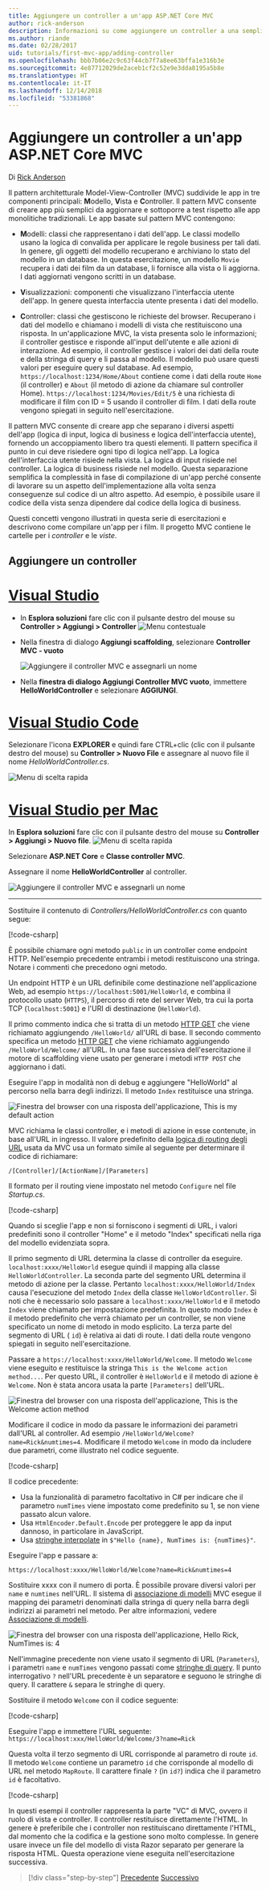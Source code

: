 ```yaml
---
title: Aggiungere un controller a un'app ASP.NET Core MVC
author: rick-anderson
description: Informazioni su come aggiungere un controller a una semplice app ASP.NET Core MVC.
ms.author: riande
ms.date: 02/28/2017
uid: tutorials/first-mvc-app/adding-controller
ms.openlocfilehash: bbb7b06e2c9c63f44cb7f7a8ee63bffa1e316b3e
ms.sourcegitcommit: 4e87712029de2aceb1cf2c52e9e3dda8195a5b8e
ms.translationtype: HT
ms.contentlocale: it-IT
ms.lasthandoff: 12/14/2018
ms.locfileid: "53381868"
---
```

# <a name="add-a-controller-to-an-aspnet-core-mvc-app"></a>Aggiungere un controller a un'app ASP.NET Core MVC

Di [Rick Anderson](https://twitter.com/RickAndMSFT)

Il pattern architetturale Model-View-Controller (MVC) suddivide le app in tre componenti principali: **M**odello, **V**ista e **C**ontroller. Il pattern MVC consente di creare app più semplici da aggiornare e sottoporre a test rispetto alle app monolitiche tradizionali. Le app basate sul pattern MVC contengono:

* **M**odelli: classi che rappresentano i dati dell'app. Le classi modello usano la logica di convalida per applicare le regole business per tali dati. In genere, gli oggetti del modello recuperano e archiviano lo stato del modello in un database. In questa esercitazione, un modello `Movie` recupera i dati dei film da un database, li fornisce alla vista o li aggiorna. I dati aggiornati vengono scritti in un database.

* **V**isualizzazioni: componenti che visualizzano l'interfaccia utente dell'app. In genere questa interfaccia utente presenta i dati del modello.

* **C**ontroller: classi che gestiscono le richieste del browser. Recuperano i dati del modello e chiamano i modelli di vista che restituiscono una risposta. In un'applicazione MVC, la vista presenta solo le informazioni; il controller gestisce e risponde all'input dell'utente e alle azioni di interazione. Ad esempio, il controller gestisce i valori dei dati della route e della stringa di query e li passa al modello. Il modello può usare questi valori per eseguire query sul database. Ad esempio, `https://localhost:1234/Home/About` contiene come i dati della route `Home` (il controller) e `About` (il metodo di azione da chiamare sul controller Home). `https://localhost:1234/Movies/Edit/5` è una richiesta di modificare il film con ID = 5 usando il controller di film. I dati della route vengono spiegati in seguito nell'esercitazione.

Il pattern MVC consente di creare app che separano i diversi aspetti dell'app (logica di input, logica di business e logica dell'interfaccia utente), fornendo un accoppiamento libero tra questi elementi. Il pattern specifica il punto in cui deve risiedere ogni tipo di logica nell'app. La logica dell'interfaccia utente risiede nella vista. La logica di input risiede nel controller. La logica di business risiede nel modello. Questa separazione semplifica la complessità in fase di compilazione di un'app perché consente di lavorare su un aspetto dell'implementazione alla volta senza conseguenze sul codice di un altro aspetto. Ad esempio, è possibile usare il codice della vista senza dipendere dal codice della logica di business.

Questi concetti vengono illustrati in questa serie di esercitazioni e descrivono come compilare un'app per i film. Il progetto MVC contiene le cartelle per i *controller* e le *viste*.

## <a name="add-a-controller"></a>Aggiungere un controller

<!-- VS -------------------------->
# <a name="visual-studiotabvisual-studio"></a>[Visual Studio](#tab/visual-studio)

* In **Esplora soluzioni** fare clic con il pulsante destro del mouse su **Controller > Aggiungi > Controller**
  ![Menu contestuale](adding-controller/_static/add_controller.png)

* Nella finestra di dialogo **Aggiungi scaffolding**, selezionare **Controller MVC - vuoto**

  ![Aggiungere il controller MVC e assegnarli un nome](adding-controller/_static/ac.png)

* Nella **finestra di dialogo Aggiungi Controller MVC vuoto**, immettere **HelloWorldController** e selezionare **AGGIUNGI**.

<!-- Code -------------------------->
# <a name="visual-studio-codetabvisual-studio-code"></a>[Visual Studio Code](#tab/visual-studio-code)

Selezionare l'icona **EXPLORER** e quindi fare CTRL+clic (clic con il pulsante destro del mouse) su **Controller > Nuovo File** e assegnare al nuovo file il nome *HelloWorldController.cs*.

  ![Menu di scelta rapida](~/tutorials/first-mvc-app-xplat/adding-controller/_static/new_file.png)

<!-- Mac -------------------------->
# <a name="visual-studio-for-mactabvisual-studio-mac"></a>[Visual Studio per Mac](#tab/visual-studio-mac)

In **Esplora soluzioni** fare clic con il pulsante destro del mouse su **Controller > Aggiungi > Nuovo file**.
![Menu di scelta rapida](~/tutorials/first-mvc-app-mac/adding-controller/_static/add_controller.png)

Selezionare **ASP.NET Core** e **Classe controller MVC**.

Assegnare il nome **HelloWorldController** al controller.

![Aggiungere il controller MVC e assegnarli un nome](~/tutorials/first-mvc-app-mac/adding-controller/_static/ac.png)

---
<!-- End of VS tabs -->

Sostituire il contenuto di *Controllers/HelloWorldController.cs* con quanto segue:

[!code-csharp[](~/tutorials/first-mvc-app/start-mvc/sample/MvcMovie/Controllers/HelloWorldController.cs?name=snippet_1)]

È possibile chiamare ogni metodo `public` in un controller come endpoint HTTP. Nell'esempio precedente entrambi i metodi restituiscono una stringa. Notare i commenti che precedono ogni metodo.

Un endpoint HTTP è un URL definibile come destinazione nell'applicazione Web, ad esempio `https://localhost:5001/HelloWorld`, e combina il protocollo usato (`HTTPS`), il percorso di rete del server Web, tra cui la porta TCP (`localhost:5001`) e l'URI di destinazione (`HelloWorld`).

Il primo commento indica che si tratta di un metodo [HTTP GET](https://www.w3schools.com/tags/ref_httpmethods.asp) che viene richiamato aggiungendo `/HelloWorld/` all'URL di base. Il secondo commento specifica un metodo [HTTP GET](http://www.w3.org/Protocols/rfc2616/rfc2616-sec9.html) che viene richiamato aggiungendo `/HelloWorld/Welcome/` all'URL. In una fase successiva dell'esercitazione il motore di scaffolding viene usato per generare i metodi `HTTP POST` che aggiornano i dati.

Eseguire l'app in modalità non di debug e aggiungere "HelloWorld" al percorso nella barra degli indirizzi. Il metodo `Index` restituisce una stringa.

![Finestra del browser con una risposta dell'applicazione, This is my default action](~/tutorials/first-mvc-app/adding-controller/_static/hell1.png)

MVC richiama le classi controller, e i metodi di azione in esse contenute, in base all'URL in ingresso. Il valore predefinito della [logica di routing degli URL](xref:mvc/controllers/routing) usata da MVC usa un formato simile al seguente per determinare il codice di richiamare:

`/[Controller]/[ActionName]/[Parameters]`

Il formato per il routing viene impostato nel metodo `Configure` nel file *Startup.cs*.

[!code-csharp[](~/tutorials/first-mvc-app/start-mvc/sample/MvcMovie/Startup.cs?name=snippet_1&highlight=5)]

<!-- 
Add link to explain lambda.
Remove link for simplified tutorial.
-->

Quando si sceglie l'app e non si forniscono i segmenti di URL, i valori predefiniti sono il controller "Home" e il metodo "Index" specificati nella riga del modello evidenziata sopra.

Il primo segmento di URL determina la classe di controller da eseguire. `localhost:xxxx/HelloWorld` esegue quindi il mapping alla classe `HelloWorldController`. La seconda parte del segmento URL determina il metodo di azione per la classe. Pertanto `localhost:xxxx/HelloWorld/Index` causa l'esecuzione del metodo `Index` della classe `HelloWorldController`. Si noti che è necessario solo passare a `localhost:xxxx/HelloWorld` e il metodo `Index` viene chiamato per impostazione predefinita. In questo modo `Index` è il metodo predefinito che verrà chiamato per un controller, se non viene specificato un nome di metodo in modo esplicito. La terza parte del segmento di URL ( `id`) è relativa ai dati di route. I dati della route vengono spiegati in seguito nell'esercitazione.

Passare a `https://localhost:xxxx/HelloWorld/Welcome`. Il metodo `Welcome` viene eseguito e restituisce la stringa `This is the Welcome action method...`. Per questo URL, il controller è `HelloWorld` e il metodo di azione è `Welcome`. Non è stata ancora usata la parte `[Parameters]` dell'URL.

![Finestra del browser con una risposta dell'applicazione, This is the Welcome action method](~/tutorials/first-mvc-app/adding-controller/_static/welcome.png)

Modificare il codice in modo da passare le informazioni dei parametri dall'URL al controller. Ad esempio `/HelloWorld/Welcome?name=Rick&numtimes=4`. Modificare il metodo `Welcome` in modo da includere due parametri, come illustrato nel codice seguente.

[!code-csharp[](~/tutorials/first-mvc-app/start-mvc/sample/MvcMovie/Controllers/HelloWorldController.cs?name=snippet_2)]

Il codice precedente:

* Usa la funzionalità di parametro facoltativo in C# per indicare che il parametro `numTimes` viene impostato come predefinito su 1, se non viene passato alcun valore. <!-- remove for simplified -->
* Usa `HtmlEncoder.Default.Encode` per proteggere le app da input dannoso, in particolare in JavaScript.
* Usa [stringhe interpolate](/dotnet/articles/csharp/language-reference/keywords/interpolated-strings) in `$"Hello {name}, NumTimes is: {numTimes}"`. <!-- remove for simplified -->

Eseguire l'app e passare a:

   `https://localhost:xxxx/HelloWorld/Welcome?name=Rick&numtimes=4`

Sostituire xxxx con il numero di porta. È possibile provare diversi valori per `name` e `numtimes` nell'URL. Il sistema di [associazione di modelli](xref:mvc/models/model-binding) MVC esegue il mapping dei parametri denominati dalla stringa di query nella barra degli indirizzi ai parametri nel metodo. Per altre informazioni, vedere [Associazione di modelli](xref:mvc/models/model-binding).

![Finestra del browser con una risposta dell'applicazione, Hello Rick, NumTimes is: 4](~/tutorials/first-mvc-app/adding-controller/_static/rick4.png)

Nell'immagine precedente non viene usato il segmento di URL (`Parameters`), i parametri `name` e `numTimes` vengono passati come [stringhe di query](https://wikipedia.org/wiki/Query_string). Il punto interrogativo `?` nell'URL precedente è un separatore e seguono le stringhe di query. Il carattere `&` separa le stringhe di query.

Sostituire il metodo `Welcome` con il codice seguente:

[!code-csharp[](~/tutorials/first-mvc-app/start-mvc/sample/MvcMovie/Controllers/HelloWorldController.cs?name=snippet_3)]

Eseguire l'app e immettere l'URL seguente: `https://localhost:xxx/HelloWorld/Welcome/3?name=Rick`

Questa volta il terzo segmento di URL corrisponde al parametro di route `id`. Il metodo `Welcome` contiene un parametro `id` che corrisponde al modello di URL nel metodo `MapRoute`. Il carattere finale `?` (in `id?`) indica che il parametro `id` è facoltativo.

[!code-csharp[](~/tutorials/first-mvc-app/start-mvc/sample/MvcMovie/Startup.cs?name=snippet_1&highlight=5)]

In questi esempi il controller rappresenta la parte "VC" di MVC, ovvero il ruolo di vista e controller. Il controller restituisce direttamente l'HTML. In genere è preferibile che i controller non restituiscano direttamente l'HTML, dal momento che la codifica e la gestione sono molto complesse. In genere usare invece un file del modello di vista Razor separato per generare la risposta HTML. Questa operazione viene eseguita nell'esercitazione successiva.


> [!div class="step-by-step"]
> [Precedente](start-mvc.md)
> [Successivo](adding-view.md)
